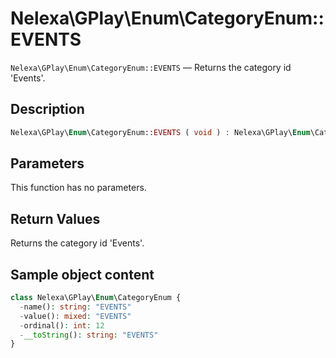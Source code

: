 # Nelexa\GPlay\Enum\CategoryEnum::EVENTS
`Nelexa\GPlay\Enum\CategoryEnum::EVENTS` — Returns the category id 'Events'.

## Description
```php
Nelexa\GPlay\Enum\CategoryEnum::EVENTS ( void ) : Nelexa\GPlay\Enum\CategoryEnum
```

## Parameters
This function has no parameters.

## Return Values
Returns the category id 'Events'.

## Sample object content
```php
class Nelexa\GPlay\Enum\CategoryEnum {
  -name(): string: "EVENTS"
  -value(): mixed: "EVENTS"
  -ordinal(): int: 12
  -__toString(): string: "EVENTS"
}
```
